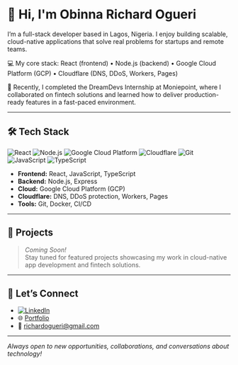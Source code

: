 # 👋 Hi, I'm Obinna Richard Ogueri

I’m a full-stack developer based in Lagos, Nigeria. I enjoy building scalable, cloud-native applications that solve real problems for startups and remote teams.

💻 My core stack: React (frontend) • Node.js (backend) • Google Cloud Platform (GCP) • Cloudflare (DNS, DDoS, Workers, Pages)

🚀 Recently, I completed the DreamDevs Internship at Moniepoint, where I collaborated on fintech solutions and learned how to deliver production-ready features in a fast-paced environment.

---

## 🛠️ Tech Stack

<p align="left">
  <img src="https://img.shields.io/badge/-React-61DAFB?style=flat&logo=react&logoColor=white" alt="React" />
  <img src="https://img.shields.io/badge/-Node.js-339933?style=flat&logo=node.js&logoColor=white" alt="Node.js" />
  <img src="https://img.shields.io/badge/-Google%20Cloud-4285F4?style=flat&logo=google-cloud&logoColor=white" alt="Google Cloud Platform" />
  <img src="https://img.shields.io/badge/-Cloudflare-F38020?style=flat&logo=cloudflare&logoColor=white" alt="Cloudflare" />
  <img src="https://img.shields.io/badge/-Git-F05032?style=flat&logo=git&logoColor=white" alt="Git" />
  <img src="https://img.shields.io/badge/-JavaScript-F7DF1E?style=flat&logo=javascript&logoColor=black" alt="JavaScript" />
  <img src="https://img.shields.io/badge/-TypeScript-3178C6?style=flat&logo=typescript&logoColor=white" alt="TypeScript" />
</p>

- **Frontend:** React, JavaScript, TypeScript
- **Backend:** Node.js, Express
- **Cloud:** Google Cloud Platform (GCP)
- **Cloudflare:** DNS, DDoS protection, Workers, Pages
- **Tools:** Git, Docker, CI/CD

---

## 📂 Projects

> _Coming Soon!_  
> Stay tuned for featured projects showcasing my work in cloud-native app development and fintech solutions.

---

## 🤝 Let’s Connect

- [![LinkedIn](https://img.shields.io/badge/-LinkedIn-0A66C2?style=flat&logo=linkedin&logoColor=white)](https://www.linkedin.com/in/obinna-richard-ogueri/)
- 🌐 [Portfolio](https://obinnaogueri.site) <!-- Replace with your actual portfolio URL -->
- 📧 [richardogueri@gmail.com](mailto:ikechukwuogueri@gmail.com)

---

_Always open to new opportunities, collaborations, and conversations about technology!_

<!--
**St-Richard/St-Richard** is a ✨ _special_ ✨ repository because its `README.md` (this file) appears on your GitHub profile.

Here are some ideas to get you started:

- 🔭 I’m currently working on ...
- 🌱 I’m currently learning ...
- 👯 I’m looking to collaborate on ...
- 🤔 I’m looking for help with ...
- 💬 Ask me about ...
- 📫 How to reach me: ...
- 😄 Pronouns: ...
- ⚡ Fun fact: ...
-->
